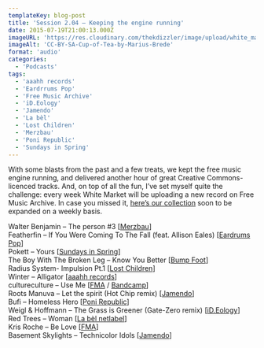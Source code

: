```yaml
---
templateKey: blog-post
title: 'Session 2.04 – Keeping the engine running'
date: 2015-07-19T21:00:13.000Z
imageURL: 'https://res.cloudinary.com/thekdizzler/image/upload/white_market/2015/08/CC-BY-SA-Cup-of-Tea-by-Marius-Brede.jpg'
imageAlt: 'CC-BY-SA-Cup-of-Tea-by-Marius-Brede'
format: 'audio'
categories:
  - 'Podcasts'
tags:
  - 'aaahh records'
  - 'Eardrrums Pop'
  - 'Free Music Archive'
  - 'iD.Eology'
  - 'Jamendo'
  - 'La bèl'
  - 'Lost Children'
  - 'Merzbau'
  - 'Poni Republic'
  - 'Sundays in Spring'
---
```


With some blasts from the past and a few treats, we kept the free music engine running, and delivered another hour of great Creative Commons-licenced tracks. And, on top of all the fun, I’ve set myself quite the challenge: every week White Market will be uploading a new record on Free Music Archive. In case you missed it, [here’s our collection](https://freemusicarchive.org/curator/programamarcabranca/) soon to be expanded on a weekly basis.

Walter Benjamin – The person #3 \[[Merzbau](http://www.merzbau-label.org/cd0005_pt.htm)\]  
Featherfin – If You Were Coming To The Fall (feat. Allison Eales) \[[Eardrums Pop](http://www.eardrumspop.com/2015/02/24/epop038-featherfin/)\]  
Pokett – Yours \[[Sundays in Spring](https://archive.org/details/sis09)\]  
The Boy With The Broken Leg – Know You Better \[[Bump Foot](http://www.bumpfoot.net/foot065.html)\]  
Radius System- Impulsion Pt.1 \[[Lost Children](https://archive.org/details/LostChildren046)\]  
Winter – Alligator \[[aaahh records](http://www.aaahh-records.net/2014/03/27/winter-alligator/)\]  
cultureculture – Use Me \[[FMA](http://freemusicarchive.org/music/cultureculture/cultureculture_EP_2014/) / [Bandcamp](http://cultureculture.bandcamp.com/album/cultureculture-ep-2014/)\]  
Roots Manuva – Let the spirit (Hot Chip remix) \[[Jamendo](https://www.jamendo.com/en/list/a34398/roots-manuva-hot-chip)\]  
Bufi – Homeless Hero \[[Poni Republic](http://ponirepublic.blogspot.co.uk/2008/04/bufi-homeless-hero-ep.html)\]  
Weigl & Hoffmann – The Grass is Greener (Gate-Zero remix) \[[iD.Eology](https://archive.org/details/WeiglHoffmann-Elevate)\]  
Red Trees – Woman \[[La bèl netlabel](http://www.labelnetlabel.com/releases/lbn030-various-artists-la-bel-pop-fifth-anniversary-compilation)\]  
Kris Roche – Be Love \[[FMA](https://freemusicarchive.org/music/Kris_Roche/Be_Love/)\]  
Basement Skylights – Technicolor Idols \[[Jamendo](https://www.jamendo.com/pt/list/p500104828/fail-better-the-remixes)\]
